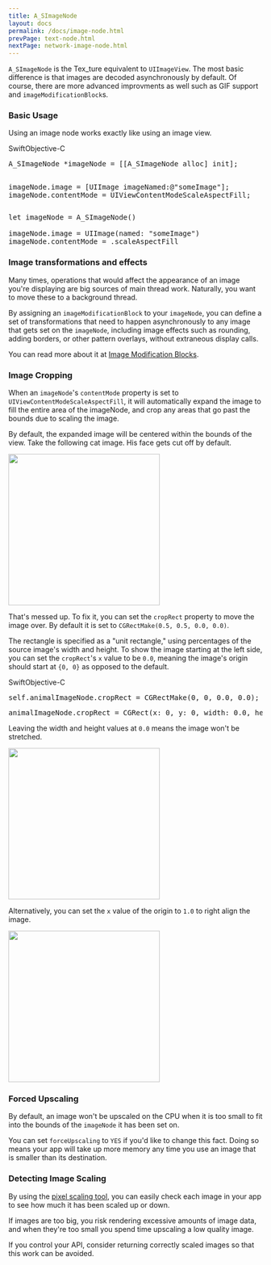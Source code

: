 ```yaml
---
title: A_SImageNode
layout: docs
permalink: /docs/image-node.html
prevPage: text-node.html
nextPage: network-image-node.html
---
```


`A_SImageNode` is the Tex_ture equivalent to `UIImageView`.  The most basic difference is that images are decoded asynchronously by default.  Of course, there are more advanced improvments as well such as GIF support and `imageModificationBlock`s.

### Basic Usage

Using an image node works exactly like using an image view.  

<div class = "highlight-group">
<span class="language-toggle"><a data-lang="swift" class="swiftButton">Swift</a><a data-lang="objective-c" class = "active objcButton">Objective-C</a></span>

<div class = "code">
<pre lang="objc" class="objcCode">
A_SImageNode *imageNode = [[A_SImageNode alloc] init];

imageNode.image = [UIImage imageNamed:@"someImage"];
imageNode.contentMode = UIViewContentModeScaleAspectFill;
</pre>

<pre lang="swift" class = "swiftCode hidden">
let imageNode = A_SImageNode()

imageNode.image = UIImage(named: "someImage")
imageNode.contentMode = .scaleAspectFill
</pre>
</div>
</div>


### Image transformations and effects

Many times, operations that would affect the appearance of an image you're displaying are big sources of main thread work. Naturally, you want to move these to a background thread.

By assigning an `imageModificationBlock` to your `imageNode`, you can define a set of transformations that need to happen asynchronously to any image that gets set on the `imageNode`, including image effects such as rounding, adding borders, or other pattern overlays, without extraneous display calls.

You can read more about it at <a href="image-modification-block.html">Image Modification Blocks</a>.

### Image Cropping

When an `imageNode`'s `contentMode` property is set to `UIViewContentModeScaleAspectFill`, it will automatically expand the image to fill the entire area of the imageNode, and crop any areas that go past the bounds due to scaling the image.

By default, the expanded image will be centered within the bounds of the view. Take the following cat image.  His face gets cut off by default.

<img width = "300" src = "/static/images/catsMiddle.png"/>

That's messed up.  To fix it, you can set the `cropRect` property to move the image over.  By default it is set to `CGRectMake(0.5, 0.5, 0.0, 0.0)`.

The rectangle is specified as a "unit rectangle," using percentages of the source image's width and height.  To show the image starting at the left side, you can set the `cropRect`'s `x` value to be `0.0`, meaning the image's origin should start at `{0, 0}` as opposed to the default.

<div class = "highlight-group">
<span class="language-toggle"><a data-lang="swift" class="swiftButton">Swift</a><a data-lang="objective-c" class = "active objcButton">Objective-C</a></span>

<div class = "code">
<pre lang="objc" class="objcCode">
self.animalImageNode.cropRect = CGRectMake(0, 0, 0.0, 0.0);
</pre>

<pre lang="swift" class = "swiftCode hidden">
animalImageNode.cropRect = CGRect(x: 0, y: 0, width: 0.0, height: 0.0)
</pre>
</div>
</div>

Leaving the width and height values at `0.0` means the image won't be stretched.

<img width = "300" src = "/static/images/catsFace.png"/>

Alternatively, you can set the `x` value of the origin to `1.0` to right align the image.

<img width = "300" src = "/static/images/catsButt.png"/>

### Forced  Upscaling

By default, an image won't be upscaled on the CPU when it is too small to fit into the bounds of the `imageNode` it has been set on.

You can set `forceUpscaling` to `YES` if you'd like to change this fact.  Doing so means your app will take up more memory any time you use an image that is smaller than its destination.

### Detecting Image Scaling

By using the <a href = "debug-tool-pixel-scaling.html">pixel scaling tool</a>, you can easily check each image in your app to see how much it has been scaled up or down.

If images are too big, you risk rendering excessive amounts of image data, and when they're too small you spend time upscaling a low quality image.

If you control your API, consider returning correctly scaled images so that this work can be avoided.
